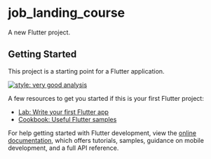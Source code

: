 # job_landing_course

A new Flutter project.

## Getting Started

This project is a starting point for a Flutter application.

[![style: very good analysis](https://img.shields.io/badge/style-very_good_analysis-B22C89.svg)](https://pub.dev/packages/very_good_analysis)

A few resources to get you started if this is your first Flutter project:

- [Lab: Write your first Flutter app](https://docs.flutter.dev/get-started/codelab)
- [Cookbook: Useful Flutter samples](https://docs.flutter.dev/cookbook)

For help getting started with Flutter development, view the
[online documentation](https://docs.flutter.dev/), which offers tutorials,
samples, guidance on mobile development, and a full API reference.
